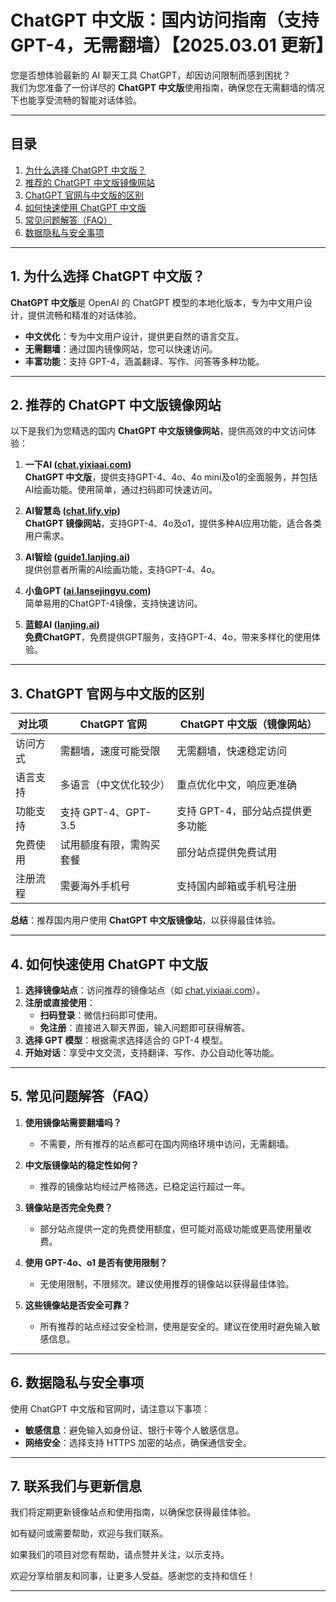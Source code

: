 # ChatGPT 中文版：国内访问指南（支持GPT-4，无需翻墙）【2025.03.01 更新】 

您是否想体验最新的 AI 聊天工具 ChatGPT，却因访问限制而感到困扰？   
我们为您准备了一份详尽的 **ChatGPT 中文版**使用指南，确保您在无需翻墙的情况下也能享受流畅的智能对话体验。

---

## 目录

1. [为什么选择 ChatGPT 中文版？](#1-为什么选择-chatgpt-中文版)
2. [推荐的 ChatGPT 中文版镜像网站](#2-推荐的-chatgpt-中文版镜像网站)
3. [ChatGPT 官网与中文版的区别](#3-chatgpt-官网与中文版的区别)
4. [如何快速使用 ChatGPT 中文版](#4-如何快速使用-chatgpt-中文版)
5. [常见问题解答（FAQ）](#5-常见问题解答-faq)
6. [数据隐私与安全事项](#6-数据隐私与安全事项)

---

## 1. 为什么选择 ChatGPT 中文版？

**ChatGPT 中文版**是 OpenAI 的 ChatGPT 模型的本地化版本，专为中文用户设计，提供流畅和精准的对话体验。

- **中文优化**：专为中文用户设计，提供更自然的语言交互。
- **无需翻墙**：通过国内镜像网站，您可以快速访问。
- **丰富功能**：支持 GPT-4，涵盖翻译、写作、问答等多种功能。

---

## 2. 推荐的 ChatGPT 中文版镜像网站

以下是我们为您精选的国内 **ChatGPT 中文版镜像网站**，提供高效的中文访问体验：

1. **一下AI ([chat.yixiaai.com](https://chat.yixiaai.com/))**  
   **ChatGPT 中文版**，提供支持GPT-4、4o、4o mini及o1的全面服务，并包括AI绘画功能。使用简单，通过扫码即可快速访问。

2. **AI智慧岛 ([chat.lify.vip](https://www.yixiaai.com/))**  
   **ChatGPT 镜像网站**，支持GPT-4、4o及o1，提供多种AI应用功能，适合各类用户需求。

3. **AI智绘 ([guide1.lanjing.ai](https://guide1.lanjing.ai/))**  
   提供创意者所需的AI绘画功能，支持GPT-4、4o。

4. **小鱼GPT ([ai.lansejingyu.com](https://ai.lansejingyu.com/))**  
   简单易用的ChatGPT-4镜像，支持快速访问。

5. **蓝鲸AI ([lanjing.ai](https://lanjing.ai/))**  
   **免费ChatGPT**，免费提供GPT服务，支持GPT-4、4o，带来多样化的使用体验。

---

## 3. ChatGPT 官网与中文版的区别

| 对比项          | ChatGPT 官网                     | ChatGPT 中文版（镜像网站）         |
|-----------------|---------------------------------|-----------------------------------|
| 访问方式        | 需翻墙，速度可能受限             | 无需翻墙，快速稳定访问            |
| 语言支持        | 多语言（中文优化较少）           | 重点优化中文，响应更准确          |
| 功能支持        | 支持 GPT-4、GPT-3.5              | 支持 GPT-4，部分站点提供更多功能  |
| 免费使用        | 试用额度有限，需购买套餐         | 部分站点提供免费试用             |
| 注册流程        | 需要海外手机号                   | 支持国内邮箱或手机号注册         |

**总结**：推荐国内用户使用 **ChatGPT 中文版镜像站**，以获得最佳体验。

---

## 4. 如何快速使用 ChatGPT 中文版

1. **选择镜像站点**：访问推荐的镜像站点（如 [chat.yixiaai.com](https://chat.yixiaai.com/)）。
2. **注册或直接使用**：
   - **扫码登录**：微信扫码即可使用。
   - **免注册**：直接进入聊天界面，输入问题即可获得解答。
3. **选择 GPT 模型**：根据需求选择适合的 GPT-4 模型。
4. **开始对话**：享受中文交流，支持翻译、写作、办公自动化等功能。

---

## 5. 常见问题解答（FAQ）

1. **使用镜像站需要翻墙吗？**
   - 不需要，所有推荐的站点都可在国内网络环境中访问，无需翻墙。

2. **中文版镜像站的稳定性如何？**
   - 推荐的镜像站均经过严格筛选，已稳定运行超过一年。

3. **镜像站是否完全免费？**
   - 部分站点提供一定的免费使用额度，但可能对高级功能或更高使用量收费。

4. **使用 GPT-4o、o1 是否有使用限制？**
   - 无使用限制，不限频次。建议使用推荐的镜像站以获得最佳体验。

5. **这些镜像站是否安全可靠？**
   - 所有推荐的站点经过安全检测，使用是安全的。建议在使用时避免输入敏感信息。

---

## 6. 数据隐私与安全事项

使用 ChatGPT 中文版和官网时，请注意以下事项：

- **敏感信息**：避免输入如身份证、银行卡等个人敏感信息。
- **网络安全**：选择支持 HTTPS 加密的站点，确保通信安全。

---

## 7. 联系我们与更新信息

我们将定期更新镜像站点和使用指南，以确保您获得最佳体验。

如有疑问或需要帮助，欢迎与我们联系。

如果我们的项目对您有帮助，请点赞并关注，以示支持。

欢迎分享给朋友和同事，让更多人受益。感谢您的支持和信任！

---
